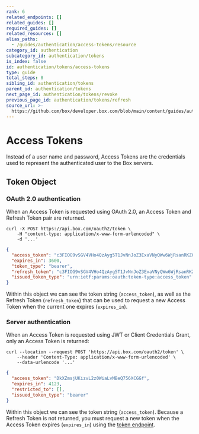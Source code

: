 ```yaml
---
rank: 6
related_endpoints: []
related_guides: []
required_guides: []
related_resources: []
alias_paths:
  - /guides/authentication/access-tokens/resource
category_id: authentication
subcategory_id: authentication/tokens
is_index: false
id: authentication/tokens/access-tokens
type: guide
total_steps: 8
sibling_id: authentication/tokens
parent_id: authentication/tokens
next_page_id: authentication/tokens/revoke
previous_page_id: authentication/tokens/refresh
source_url: >-
  https://github.com/box/developer.box.com/blob/main/content/guides/authentication/tokens/access-tokens.md
---
```

# Access Tokens

Instead of a user name and password, Access Tokens are the credentials used to
represent the authenticated user to the Box servers.

## Token Object

### OAuth 2.0 authentication

When an Access Token is requested using OAuth 2.0, an Access Token and Refresh
Token pair are returned.

```curl
curl -X POST https://api.box.com/oauth2/token \
    -H "content-type: application/x-www-form-urlencoded" \
    -d '...'
```

```json
{
  "access_token": "c3FIOG9vSGV4VHo4QzAyg5T1JvNnJoZ3ExaVNyQWw6WjRsanRKZG5lQk9qUE1BVQ",
  "expires_in": 3600,
  "token_type": "bearer",
  "refresh_token": "c3FIOG9vSGV4VHo4QzAyg5T1JvNnJoZ3ExaVNyQWw6WjRsanRKZG5lQk9qUE1BVQ",
  "issued_token_type": "urn:ietf:params:oauth:token-type:access_token"
}
```

Within this object we can see the token string (`access_token`), as well
as the Refresh Token (`refresh_token`) that can be used to request a new Access
Token when the current one expires (`expires_in`).

### Server authentication

When an Access Token is requested using JWT or Client Credentials Grant, only an
Access Token is returned:

```curl
curl --location --request POST 'https://api.box.com/oauth2/token' \
    --header 'Content-Type: application/x-www-form-urlencoded' \
    --data-urlencode '...'
```

```json
{
  "access_token": "DkXZmsjUKizvL2z0WiaLvMBeQ756XCGGf",
  "expires_in": 4123,
  "restricted_to": [],
  "issued_token_type": "bearer"
}
```

Within this object we can see the token string (`access_token`).
Because a Refresh Token is not returned, you must request a new token when the
Access Token expires (`expires_in`) using the [token endpoint][token].

[token]: e://post-oauth2-token